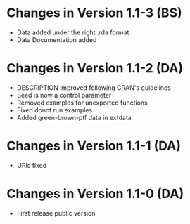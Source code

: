 # Changes in Version 1.1-3 (BS)
- Data added under the right .rda format
- Data Documentation added

# Changes in Version 1.1-2 (DA)
- DESCRIPTION improved following CRAN's guidelines
- Seed is now a control parameter
- Removed examples for unexported functions
- Fixed donot run examples
- Added green-brown-ptf data in extdata

# Changes in Version 1.1-1 (DA)
- URls fixed

# Changes in Version 1.1-0 (DA)
- First release public version
